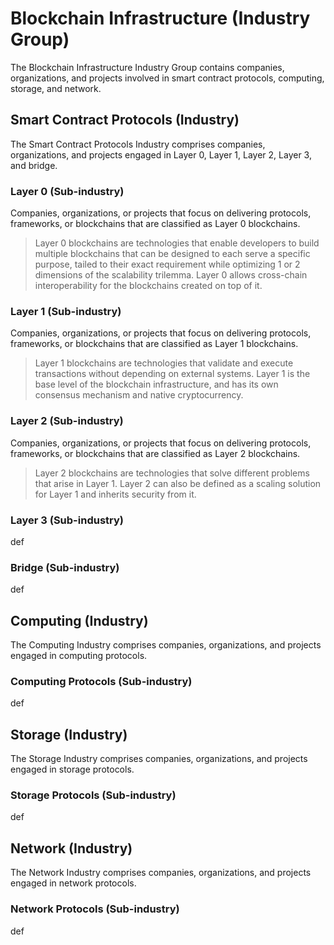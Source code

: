 # Blockchain Infrastructure (Industry Group)

The Blockchain Infrastructure Industry Group contains companies, organizations, and projects involved in smart contract protocols, computing, storage, and network.



## Smart Contract Protocols (Industry)

The Smart Contract Protocols Industry comprises companies, organizations, and projects engaged in Layer 0, Layer 1, Layer 2, Layer 3, and bridge.

### Layer 0 (Sub-industry)

Companies, organizations, or projects that focus on delivering protocols, frameworks, or blockchains that are classified as Layer 0 blockchains.

> Layer 0 blockchains are technologies that enable developers to build multiple blockchains that can be designed to each serve a specific purpose, tailed to their exact requirement while optimizing 1 or 2 dimensions of the scalability trilemma. Layer 0 allows cross-chain interoperability for the blockchains created on top of it.

### Layer 1 (Sub-industry)

Companies, organizations, or projects that focus on delivering protocols, frameworks, or blockchains that are classified as Layer 1 blockchains.

> Layer 1 blockchains are technologies that validate and execute transactions without depending on external systems. Layer 1 is the base level of the blockchain infrastructure, and has its own consensus mechanism and native cryptocurrency.

### Layer 2 (Sub-industry)

Companies, organizations, or projects that focus on delivering protocols, frameworks, or blockchains that are classified as Layer 2 blockchains.

> Layer 2 blockchains are technologies that solve different problems that arise in Layer 1. Layer 2 can also be defined as a scaling solution for Layer 1 and inherits security from it.

### Layer 3 (Sub-industry)

def

### Bridge (Sub-industry)

def



## Computing (Industry)

The Computing Industry comprises companies, organizations, and projects engaged in computing protocols.

### Computing Protocols (Sub-industry)

def



## Storage (Industry)

The Storage Industry comprises companies, organizations, and projects engaged in storage protocols.

### Storage Protocols (Sub-industry)

def



## Network (Industry)

The Network Industry comprises companies, organizations, and projects engaged in network protocols.

### Network Protocols (Sub-industry)

def
